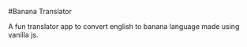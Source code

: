#Banana Translator

A fun translator app to convert english to banana language made using vanilla js.
